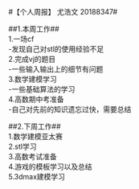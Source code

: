 #【个人周报】 尤浩文 20188347# </br>

##1.本周工作## </br>
1.一场cf </br>
  -发现自己对stl的使用经验不足 </br>
2.完成vj的题目 </br>
  -一些输入输出上的细节有问题 </br>
3.数学建模学习 </br>
  -一些基础算法的学习 </br>
4.高数期中考准备 </br>
  -自己对先前的知识遗忘过快，需要总结 </br>

##2.下周工作## </br>
1.数学建模亚太赛 </br>
2.stl学习 </br>
3.高数考试准备 </br>
4.游戏的模板学习以及总结 </br>
5.3dmax建模学习 </br>
